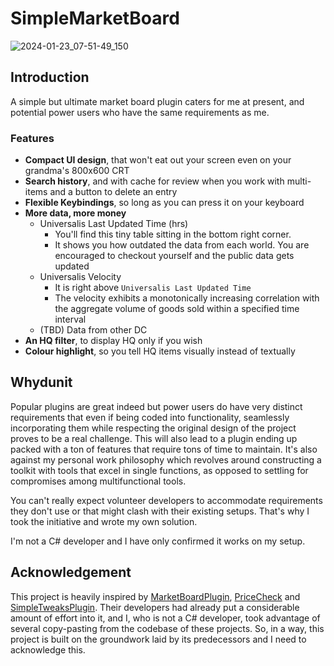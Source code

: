 # SimpleMarketBoard

![2024-01-23_07-51-49_150](https://github.com/Elypha/SimpleMarketBoard/assets/30290883/1be58c0b-9e72-4c3f-90a3-66d564ea6ca1)

## Introduction

A simple but ultimate market board plugin caters for me at present, and potential power users who have the same requirements as me.

### Features

- **Compact UI design**, that won't eat out your screen even on your grandma's 800x600 CRT
- **Search history**, and with cache for review when you work with multi-items and a button to delete an entry
- **Flexible Keybindings**, so long as you can press it on your keyboard
- **More data, more money**
    - Universalis Last Updated Time (hrs)
      - You'll find this tiny table sitting in the bottom right corner.
      - It shows you how outdated the data from each world. You are encouraged to checkout yourself and the public data gets updated
    - Universalis Velocity
      - It is right above `Universalis Last Updated Time`
      - The velocity exhibits a monotonically increasing correlation with the aggregate volume of goods sold within a specified time interval
    - (TBD) Data from other DC
- **An HQ filter**, to display HQ only if you wish
- **Colour highlight**, so you tell HQ items visually instead of textually

## Whydunit

Popular plugins are great indeed but power users do have very distinct requirements that even if being coded into functionality, seamlessly incorporating them while respecting the original design of the project proves to be a real challenge. This will also lead to a plugin ending up packed with a ton of features that require tons of time to maintain. It's also against my personal work philosophy which revolves around constructing a toolkit with tools that excel in single functions, as opposed to settling for compromises among multifunctional tools.

You can't really expect volunteer developers to accommodate requirements they don't use or that might clash with their existing setups. That's why I took the initiative and wrote my own solution.

I'm not a C# developer and I have only confirmed it works on my setup.

## Acknowledgement

This project is heavily inspired by [MarketBoardPlugin](https://github.com/fmauNeko/MarketBoardPlugin), [PriceCheck](https://github.com/kalilistic/PriceCheck) and [SimpleTweaksPlugin](https://github.com/ottercorp/SimpleTweaksPlugin). Their developers had already put a considerable amount of effort into it, and I, who is not a C# developer, took advantage of several copy-pasting from the codebase of these projects. So, in a way, this project is built on the groundwork laid by its predecessors and I need to acknowledge this.

